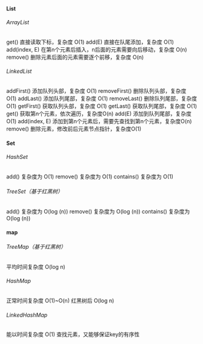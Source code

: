 #### List

###### ArrayList

get() 直接读取下标，复杂度 O(1)
add(E) 直接在队尾添加，复杂度 O(1)
add(index, E) 在第n个元素后插入，n后面的元素需要向后移动，复杂度 O(n)
remove() 删除元素后面的元素需要逐个前移，复杂度 O(n)

###### LinkedList

addFirst() 添加队列头部，复杂度 O(1)
removeFirst() 删除队列头部，复杂度 O(1)
addLast() 添加队列尾部，复杂度 O(1)
removeLast() 删除队列尾部，复杂度 O(1)
getFirst() 获取队列头部，复杂度 O(1)
getLast() 获取队列尾部，复杂度 O(1)
get() 获取第n个元素，依次遍历，复杂度O(n)
add(E) 添加到队列尾部，复杂度O(1)
add(index, E) 添加到第n个元素后，需要先查找到第n个元素，复杂度O(n)
remove() 删除元素，修改前后元素节点指针，复杂度O(1)

#### Set

###### HashSet

add() 复杂度为 O(1)
remove() 复杂度为 O(1)
contains() 复杂度为 O(1)

###### TreeSet（基于红黑树）

add() 复杂度为 O(log (n))
remove() 复杂度为 O(log (n))
contains() 复杂度为 O(log (n))

#### map

###### TreeMap（基于红黑树）

平均时间复杂度 O(log n)

###### HashMap

正常时间复杂度 O(1)~O(n)
红黑树后 O(log n)

###### LinkedHashMap

能以时间复杂度 O(1) 查找元素，又能够保证key的有序性